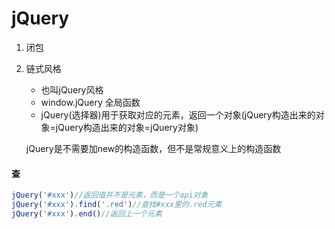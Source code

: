 # jQuery

1. 闭包

2. 链式风格

   - 也叫jQuery风格
   - window.jQuery 全局函数
   - jQuery(选择器)用于获取对应的元素，返回一个对象(jQuery构造出来的对象=jQuery构造出来的对象=jQuery对象)

   jQuery是不需要加new的构造函数，但不是常规意义上的构造函数

#### 查

```javascript
jQuery('#xxx')//返回值并不是元素，而是一个api对象
jQuery('#xxx').find('.red')//查找#xxx里的.red元素
jQuery('#xxx').end()//返回上一个元素
```

